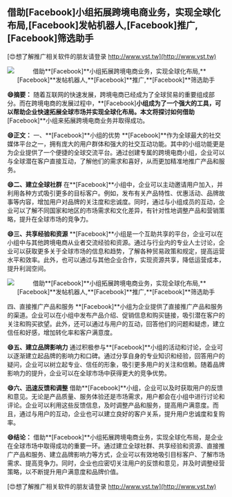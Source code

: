 ## **借助**[Facebook]**小组拓展跨境电商业务，实现全球化布局,**[Facebook]**发帖机器人,**[Facebook]**推广,**[Facebook]**筛选助手**

[😍想了解推广相关软件的朋友请登录 http://www.vst.tw](http://www.vst.tw)

 <center><img src="https://vst.tw/MP4/tuiguang/png/4.png" alt="借助**[Facebook]**小组拓展跨境电商业务，实现全球化布局,**[Facebook]**发帖机器人,**[Facebook]**推广,**[Facebook]**筛选助手"></center>

**😄摘要：**
随着互联网的快速发展，跨境电商已经成为了全球贸易的重要组成部分。而在跨境电商的发展过程中，**[Facebook]**小组成为了一个强大的工具，可以帮助企业快速拓展全球市场并实现全球化布局。本文将探讨如何借助**[Facebook]**小组来拓展跨境电商业务并取得成功。

**😄正文：**
一、**[Facebook]**小组的优势
**[Facebook]**作为全球最大的社交媒体平台之一，拥有庞大的用户群体和强大的社交互动功能。其中的小组功能更是为企业提供了一个便捷的全球交流平台。通过创建专属的跨境电商小组，企业可以与全球潜在客户直接互动，了解他们的需求和喜好，从而更加精准地推广产品和服务。

**😄二、建立全球社群**
在**[Facebook]**小组中，企业可以主动邀请用户加入，并利用各种方式吸引更多的目标客户。例如，发布有关产品特性、优惠活动、品牌故事等内容，增加用户对品牌的关注度和忠诚度。同时，通过与小组成员的互动，企业可以了解不同国家和地区的市场需求和文化差异，有针对性地调整产品和营销策略，提升在全球市场的竞争力。

**😄三、共享经验和资源**
**[Facebook]**小组是一个互助共享的平台，企业可以在小组中与其他跨境电商从业者交流经验和资源。通过与行业内的专业人士讨论，企业可以获取更多关于全球市场的信息和趋势，了解各种贸易政策和规定，提高运营水平和效率。此外，也可以通过与其他企业合作，实现资源共享，降低运营成本，提升利润空间。

 <center><img src="https://vst.tw/MP4/tuiguang/png/3.png" alt="借助**[Facebook]**小组拓展跨境电商业务，实现全球化布局,**[Facebook]**发帖机器人,**[Facebook]**推广,**[Facebook]**筛选助手"></center>

四、直接推广产品和服务
**[Facebook]**小组为企业提供了直接推广产品和服务的渠道。企业可以在小组中发布产品介绍、促销信息和购买链接，吸引潜在客户的关注和购买欲望。此外，还可以通过与用户的互动，回答他们的问题和疑虑，建立信任和好感，增加转化率和客户满意度。

**😄五、建立品牌影响力**
通过积极参与**[Facebook]**小组的活动和讨论，企业可以逐渐建立起品牌的影响力和口碑。通过分享自身的专业知识和经验，回答用户的疑问，企业可以树立起专业、信任的形象，吸引更多用户的关注和信赖。随着品牌影响力的提升，企业可以在全球市场中获得更大的竞争优势。

**😄六、迅速反馈和调整**
借助**[Facebook]**小组，企业可以及时获取用户的反馈和意见。无论是产品质量、服务体验还是市场需求，用户都会在小组中进行讨论和评论。企业可以利用这些反馈信息，及时调整产品和服务，提高用户满意度。而且，通过与用户的互动，企业也可以建立良好的客户关系，提升用户忠诚度和复购率。

**😄结论：**
借助**[Facebook]**小组拓展跨境电商业务，实现全球化布局，是企业在全球市场中取得成功的重要一环。通过建立全球社群、共享经验和资源、直接推广产品和服务、建立品牌影响力等方式，企业可以有效地吸引目标客户、了解市场需求、提高竞争力。同时，企业也应密切关注用户的反馈和意见，并及时调整经营策略，以不断提升用户满意度和品牌价值。

[😍想了解推广相关软件的朋友请登录 http://www.vst.tw](http://www.vst.tw)



